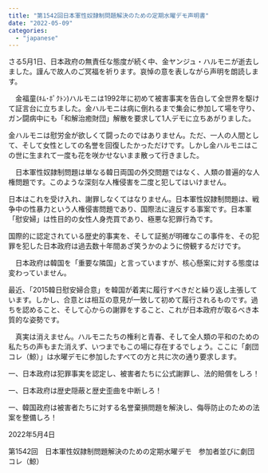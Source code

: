 ```yaml
---
title: "第1542回日本軍性奴隷制問題解決のための定期水曜デモ声明書"
date: "2022-05-09"
categories: 
  - "japanese"
---
```


さる5月1日、日本政府の無責任な態度が続く中、金ヤンジュ・ハルモニが逝去しました。謹んで故人のご冥福を祈ります。哀悼の意を表しながら声明を朗読します。

　金福童(ｷﾑ･ﾎﾟｸﾄﾝ)ハルモニは1992年に初めて被害事実を告白して全世界を駆けて証言台に立ちました。金ハルモニは病に倒れるまで集会に参加して場を守り、ガン闘病中にも「和解治癒財団」解散を要求して1人デモに立ちあがりました。

金ハルモニは慰労金が欲しくて闘ったのではありません。ただ、一人の人間として、そして女性としての名誉を回復したかっただけです。しかし金ハルモニはこの世に生まれて一度も花を咲かせないまま散って行きました。

　日本軍性奴隷制問題は単なる韓日両国の外交問題ではなく、人類の普遍的な人権問題です。このような深刻な人権侵害を二度と犯してはいけません。

日本はこれを受け入れ、謝罪しなくてはなりません。日本軍性奴隷制問題は、戦争中の性暴力という人権侵害問題であり、国際法に違反する事案です。日本軍「慰安婦」は性目的の女性人身売買であり、極悪な犯罪行為です。

国際的に認定されている歴史的事実を、そして証拠が明確なこの事件を、その犯罪を犯した日本政府は過去数十年間あざ笑うかのように傍観するだけです。

　日本政府は韓国を「重要な隣国」と言っていますが、核心懸案に対する態度は変わっていません。

最近、「2015韓日慰安婦合意」を韓国が着実に履行すべきだと繰り返し主張しています。しかし、合意とは相互の意見が一致して初めて履行されるものです。過ちを認めること、そして心からの謝罪をすること、これが日本政府が取るべき本質的な姿勢です。

　真実は消えません。ハルモニたちの権利と青春、そして全人類の平和のための私たちの声もまた消えず、いつまでもこの場に存在するでしょう。ここに「劇団コレ（鯨）」は水曜デモに参加したすべての方と共に次の通り要求します。

一、日本政府は犯罪事実を認定し、被害者たちに公式謝罪し、法的賠償をしろ！

一、日本政府は歴史隠蔽と歴史歪曲を中断しろ！

一、韓国政府は被害者たちに対する名誉棄損問題を解決し、侮辱防止のための法案を整備しろ！

2022年5月4日

第1542回　日本軍性奴隷制問題解決のための定期水曜デモ　参加者並びに劇団コレ（鯨）
